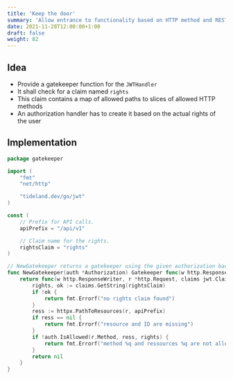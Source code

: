 ```yaml
---
title: 'Keep the door'
summary: 'Allow entrance to functionality based on HTTP method and RESTful API path.'
date: 2021-11-28T12:00:00+1:00
draft: false
weight: 82
---
```


## Idea

* Provide a gatekeeper function for the `JWTHandler`
* It shall check for a claim named `rights`
* This claim contains a map of allowed paths to slices of allowed HTTP methods
* An authorization handler has to create it based on the actual rights of the user

## Implementation

```go
package gatekeeper

import (
    "fmt"
    "net/http"

    "tideland.dev/go/jwt"
)

const (
    // Prefix for API calls.
    apiPrefix = "/api/v1"

    // Claim name for the rights.
    rightsClaim = "rights"
)

// NewGatekeeper returns a gatekeeper using the given authorization backend.
func NewGatekeeper(auth *Authorization) Gatekeeper func(w http.ResponseWriter, r *http.Request, claims jwt.Claims) error {
    return func(w http.ResponseWriter, r *http.Request, claims jwt.Claims) error {
        rights, ok := claims.GetString(rightsClaim)
        if !ok {
            return fmt.Errorf("no rights claim found")
        }
        ress := httpx.PathToResources(r, apiPrefix)
        if ress == nil {
            return fmt.Errorf("resource and ID are missing")
        }
		if !auth.IsAllowed(r.Method, ress, rights) {
            return fmt.Errorf("method %q and ressources %q are not allowed", r.Method, ress.Path())
       	}
        return nil
    }
}
```
